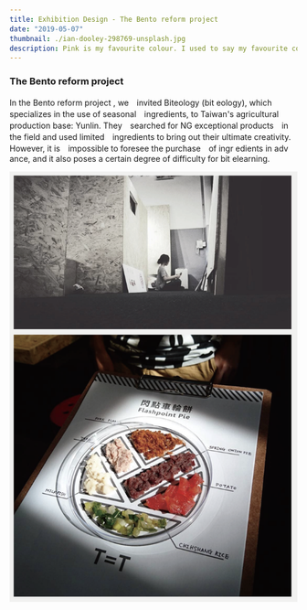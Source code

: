 ```yaml
---
title: Exhibition Design - The Bento reform project
date: "2019-05-07"
thumbnail: ./ian-dooley-298769-unsplash.jpg
description: Pink is my favourite colour. I used to say my favourite colour was black to be cool, but it is pink - all shades of pink. If I have an accessory, it is probably pink.
---
```


### The Bento reform project

In the Bento reform project , we　invited Biteology (bit eology), which　specializes in the use of seasonal　ingredients, to Taiwan's agricultural　production base: Yunlin. They　searched for NG exceptional products　in the field and used limited　ingredients to bring out their ultimate 
creativity. However, it is　impossible to foresee the purchase　of ingr edients in adv ance, and it
also poses a certain degree of difficulty for bit elearning.


![Don't stop](./ian-dooley-298771-unsplash-1.jpg)


